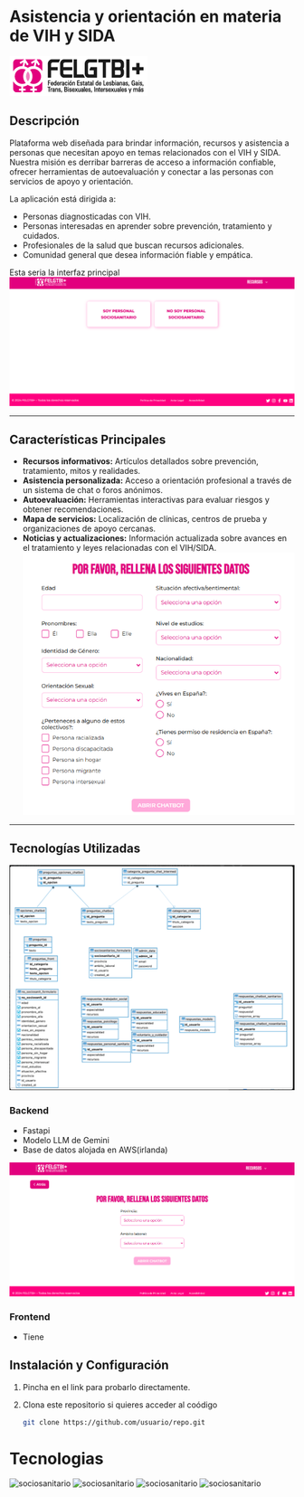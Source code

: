 
 # **Asistencia y orientación en materia de VIH y SIDA**
![logo](Imagenes/logo.png)


## **Descripción**

Plataforma web diseñada para brindar información, recursos y asistencia a personas que necesitan apoyo en temas relacionados con el VIH y SIDA. Nuestra misión es derribar barreras de acceso a información confiable, ofrecer herramientas de autoevaluación y conectar a las personas con servicios de apoyo y orientación.

La aplicación está dirigida a:  
- Personas diagnosticadas con VIH.  
- Personas interesadas en aprender sobre prevención, tratamiento y cuidados.  
- Profesionales de la salud que buscan recursos adicionales.  
- Comunidad general que desea información fiable y empática.

Esta seria la interfaz principal 
![web](Imagenes/interfaz_web.png)


---

## **Características Principales**

- **Recursos informativos:** Artículos detallados sobre prevención, tratamiento, mitos y realidades.  
- **Asistencia personalizada:** Acceso a orientación profesional a través de un sistema de chat o foros anónimos.  
- **Autoevaluación:** Herramientas interactivas para evaluar riesgos y obtener recomendaciones.  
- **Mapa de servicios:** Localización de clínicas, centros de prueba y organizaciones de apoyo cercanas.  
- **Noticias y actualizaciones:** Información actualizada sobre avances en el tratamiento y leyes relacionadas con el VIH/SIDA.
![no_sociosanitario](Imagenes/no_sociosanitario.png)
---

## **Tecnologías Utilizadas**

![sociosanitario](Imagenes/tablas.png)
### **Backend**
- Fastapi
- Modelo LLM de Gemini  
- Base de datos alojada en AWS(irlanda) 

![sociosanitario](Imagenes/sociosanitario.png)
### **Frontend** 
- Tiene

## **Instalación y Configuración**

1. Pincha en el link para probarlo directamente.


2. Clona este repositorio si quieres acceder al coódigo  
   ```bash
   git clone https://github.com/usuario/repo.git

# Tecnologias
![sociosanitario](Imagenes/googlemaps.png)
![sociosanitario](Imagenes/render.png)
![sociosanitario](Imagenes/aws.png)
![sociosanitario](Imagenes/gemini.png)
